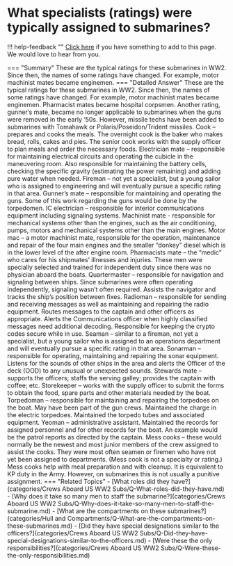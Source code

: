 # What specialists (ratings) were typically assigned to submarines?

!!! help-feedback ""
    [Click here](https://replace.md) if you have something to add to this page. We would love to hear from you.

=== "Summary"
    These are the typical ratings for these submarines in WW2. Since then, the names of some ratings have changed. For example, motor machinist mates became enginemen.
=== "Detailed Answer"
    These are the typical ratings for these submarines in WW2.  Since then, the names of some ratings have changed.  For example, motor machinist mates became enginemen.  Pharmacist mates became hospital corpsmen.  Another rating, gunner’s mate, became no longer applicable to submarines when the guns were removed in the early ‘50s.  However, missile techs have been added to submarines with Tomahawk or Polaris/Poseidon/Trident missiles.
    Cook – prepares and cooks the meals.  The overnight cook is the baker who makes bread, rolls, cakes and pies.  The senior cook works with the supply officer to plan meals and order the necessary foods.
    Electrician mate – responsible for maintaining electrical circuits and operating the cubicle in the maneuvering room.  Also responsible for maintaining the battery cells, checking the specific gravity (estimating the power remaining) and adding pure water when needed.
    Fireman – not yet a specialist, but a young sailor who is assigned to engineering and will eventually pursue a specific rating in that area.
    Gunner’s mate – responsible for maintaining and operating the guns.  Some of this work regarding the guns would be done by the torpedomen.
    IC electrician – responsible for interior communications equipment including signaling systems.
    Machinist mate - responsible for mechanical systems other than the engines, such as the air conditioning, pumps, motors and mechanical systems other than the main engines.
    Motor mac – a motor machinist mate, responsible for the operation, maintenance and repair of the four main engines and the smaller “donkey” diesel which is in the lower level of the after engine room.
    Pharmacists mate – the “medic” who cares for his shipmates’ illnesses and injuries.  These men were specially selected and trained for independent duty since there was no physician aboard the boats.
    Quartermaster – responsible for navigation and signaling between ships.  Since submarines were often operating independently, signaling wasn’t often required.  Assists the navigator and tracks the ship’s position between fixes.
    Radioman – responsible for sending and receiving messages as well as maintaining and repairing the radio equipment.  Routes messages to the captain and other officers as appropriate.  Alerts the Communications officer when highly classified messages need additional decoding.  Responsible for keeping the crypto codes secure while in use.
    Seaman – similar to a fireman, not yet a specialist, but a young sailor who is assigned to an operations department and will eventually pursue a specific rating in that area.
    Sonarman – responsible for operating, maintaining and repairing the sonar equipment.  Listens for the sounds of other ships in the area and alerts the Officer of the deck (OOD) to any unusual or unexpected sounds.
    Stewards mate – supports the officers; staffs the serving galley; provides the captain with coffee; etc.
    Storekeeper – works with the supply officer to submit the forms to obtain the food, spare parts and other materials needed by the boat.
    Torpedoman – responsible for maintaining and repairing the torpedoes on the boat.  May have been part of the gun crews.  Maintained the charge in the electric torpedoes.  Maintained the torpedo tubes and associated equipment.
    Yeoman – administrative assistant.  Maintained the records for assigned personnel and for other records for the boat.  An example would be the patrol reports as directed by the captain.
    Mess cooks – these would normally be the newest and most junior members of the crew assigned to assist the cooks.  They were most often seamen or firemen who have not yet been assigned to departments.  (Mess cook is not a specialty or rating.)  Mess cooks help with meal preparation and with cleanup.  It is equivalent to KP duty in the Army.  However, on submarines this is not usually a punitive assignment.
=== "Related Topics"
    - [What roles did they have?](categories/Crews Aboard US WW2 Subs/Q-What-roles-did-they-have.md)
    - [Why does it take so many men to staff the submarine?](categories/Crews Aboard US WW2 Subs/Q-Why-does-it-take-so-many-men-to-staff-the-submarine.md)
    - [What are the compartments on these submarines?](categories/Hull and Compartments/Q-What-are-the-compartments-on-these-submarines.md)
    - [Did they have special designations similar to the officers?](categories/Crews Aboard US WW2 Subs/Q-Did-they-have-special-designations-similar-to-the-officers.md)
    - [Were these the only responsibilities?](categories/Crews Aboard US WW2 Subs/Q-Were-these-the-only-responsibilities.md)
